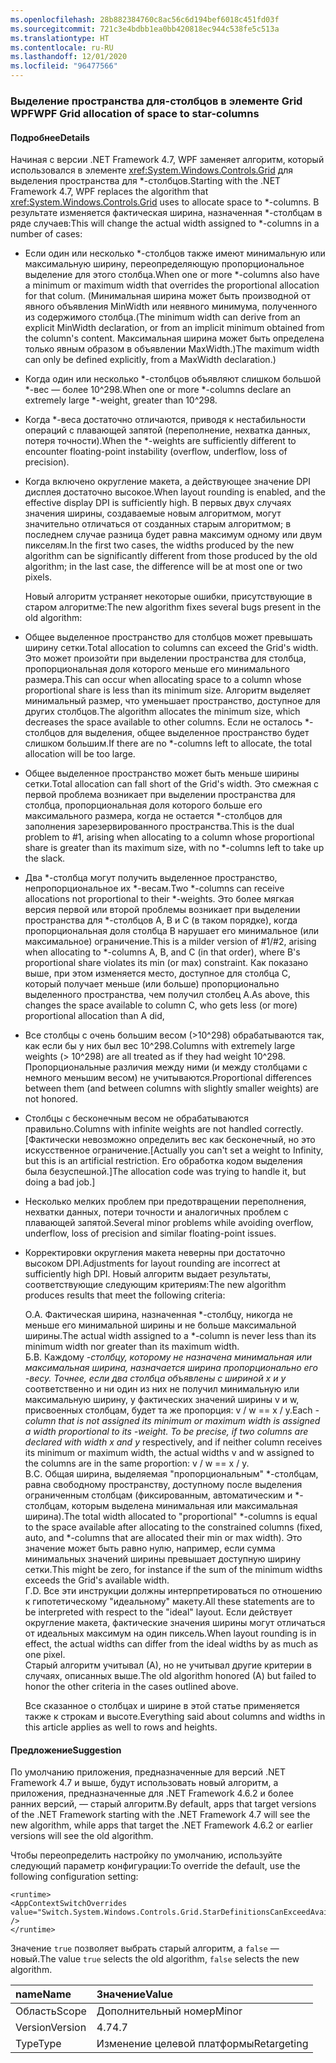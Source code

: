 ```yaml
---
ms.openlocfilehash: 28b882384760c8ac56c6d194bef6018c451fd03f
ms.sourcegitcommit: 721c3e4bdbb1ea0bb420818ec944c538fe5c513a
ms.translationtype: HT
ms.contentlocale: ru-RU
ms.lasthandoff: 12/01/2020
ms.locfileid: "96477566"
---
```

### <a name="wpf-grid-allocation-of-space-to-star-columns"></a><span data-ttu-id="76933-101">Выделение пространства для-столбцов в элементе Grid WPF</span><span class="sxs-lookup"><span data-stu-id="76933-101">WPF Grid allocation of space to star-columns</span></span>

#### <a name="details"></a><span data-ttu-id="76933-102">Подробнее</span><span class="sxs-lookup"><span data-stu-id="76933-102">Details</span></span>

<span data-ttu-id="76933-103">Начиная с версии .NET Framework 4.7, WPF заменяет алгоритм, который использовался в элементе <xref:System.Windows.Controls.Grid> для выделения пространства для \*-столбцов.</span><span class="sxs-lookup"><span data-stu-id="76933-103">Starting with the .NET Framework 4.7, WPF replaces the algorithm that <xref:System.Windows.Controls.Grid> uses to allocate space to \*-columns.</span></span> <span data-ttu-id="76933-104">В результате изменяется фактическая ширина, назначенная \*-столбцам в ряде случаев:</span><span class="sxs-lookup"><span data-stu-id="76933-104">This will change the actual width assigned to \*-columns in a number of cases:</span></span>

- <span data-ttu-id="76933-105">Если один или несколько \*-столбцов также имеют минимальную или максимальную ширину, переопределяющую пропорциональное выделение для этого столбца.</span><span class="sxs-lookup"><span data-stu-id="76933-105">When one or more \*-columns also have a minimum or maximum width that overrides the proportional allocation for that colum.</span></span> <span data-ttu-id="76933-106">(Минимальная ширина может быть производной от явного объявления MinWidth или неявного минимума, полученного из содержимого столбца.</span><span class="sxs-lookup"><span data-stu-id="76933-106">(The minimum width can derive from an explicit MinWidth declaration, or from an implicit minimum obtained from the column's content.</span></span> <span data-ttu-id="76933-107">Максимальная ширина может быть определена только явным образом в объявлении MaxWidth.)</span><span class="sxs-lookup"><span data-stu-id="76933-107">The maximum width can only be defined explicitly, from a MaxWidth declaration.)</span></span>
- <span data-ttu-id="76933-108">Когда один или несколько \*-столбцов объявляют слишком большой \*-вес — более 10^298.</span><span class="sxs-lookup"><span data-stu-id="76933-108">When one or more \*-columns declare an extremely large \*-weight, greater than 10^298.</span></span>
- <span data-ttu-id="76933-109">Когда \*-веса достаточно отличаются, приводя к нестабильности операций с плавающей запятой (переполнение, нехватка данных, потеря точности).</span><span class="sxs-lookup"><span data-stu-id="76933-109">When the \*-weights are sufficiently different to encounter floating-point instability (overflow, underflow, loss of precision).</span></span>
- <span data-ttu-id="76933-110">Когда включено округление макета, а действующее значение DPI дисплея достаточно высокое.</span><span class="sxs-lookup"><span data-stu-id="76933-110">When layout rounding is enabled, and the effective display DPI is sufficiently high.</span></span>
<span data-ttu-id="76933-111">В первых двух случаях значения ширины, создаваемые новым алгоритмом, могут значительно отличаться от созданных старым алгоритмом; в последнем случае разница будет равна максимум одному или двум пикселям.</span><span class="sxs-lookup"><span data-stu-id="76933-111">In the first two cases, the widths produced by the new algorithm can be significantly different from those produced by the old algorithm; in the last case, the difference will be at most one or two pixels.</span></span><p/><span data-ttu-id="76933-112">Новый алгоритм устраняет некоторые ошибки, присутствующие в старом алгоритме:</span><span class="sxs-lookup"><span data-stu-id="76933-112">The new algorithm fixes several bugs present in the old algorithm:</span></span>

- <span data-ttu-id="76933-113">Общее выделенное пространство для столбцов может превышать ширину сетки.</span><span class="sxs-lookup"><span data-stu-id="76933-113">Total allocation to columns can exceed the Grid's width.</span></span> <span data-ttu-id="76933-114">Это может произойти при выделении пространства для столбца, пропорциональная доля которого меньше его минимального размера.</span><span class="sxs-lookup"><span data-stu-id="76933-114">This can occur when allocating space to a column whose proportional share is less than its minimum size.</span></span> <span data-ttu-id="76933-115">Алгоритм выделяет минимальный размер, что уменьшает пространство, доступное для других столбцов.</span><span class="sxs-lookup"><span data-stu-id="76933-115">The algorithm allocates the minimum size, which decreases the space available to other columns.</span></span> <span data-ttu-id="76933-116">Если не осталось \*-столбцов для выделения, общее выделенное пространство будет слишком большим.</span><span class="sxs-lookup"><span data-stu-id="76933-116">If there are no \*-columns left to allocate, the total allocation will be too large.</span></span>
- <span data-ttu-id="76933-117">Общее выделенное пространство может быть меньше ширины сетки.</span><span class="sxs-lookup"><span data-stu-id="76933-117">Total allocation can fall short of the Grid's width.</span></span> <span data-ttu-id="76933-118">Это смежная с первой проблема возникает при выделении пространства для столбца, пропорциональная доля которого больше его максимального размера, когда не остается \*-столбцов для заполнения зарезервированного пространства.</span><span class="sxs-lookup"><span data-stu-id="76933-118">This is the dual problem to #1, arising when allocating to a column whose proportional share is greater than its maximum size, with no \*-columns left to take up the slack.</span></span>
- <span data-ttu-id="76933-119">Два \*-столбца могут получить выделенное пространство, непропорциональное их \*-весам.</span><span class="sxs-lookup"><span data-stu-id="76933-119">Two \*-columns can receive allocations not proportional to their \*-weights.</span></span> <span data-ttu-id="76933-120">Это более мягкая версия первой или второй проблемы возникает при выделении пространства для \*-столбцов A, B и C (в таком порядке), когда пропорциональная доля столбца B нарушает его минимальное (или максимальное) ограничение.</span><span class="sxs-lookup"><span data-stu-id="76933-120">This is a milder version of #1/#2, arising when allocating to \*-columns A, B, and C (in that order), where B's proportional share violates its min (or max) constraint.</span></span> <span data-ttu-id="76933-121">Как показано выше, при этом изменяется место, доступное для столбца C, который получает меньше (или больше) пропорционально выделенного пространства, чем получил столбец A.</span><span class="sxs-lookup"><span data-stu-id="76933-121">As above, this changes the space available to column C, who gets less (or more) proportional allocation than A did,</span></span>
- <span data-ttu-id="76933-122">Все столбцы с очень большим весом (&gt;10^298) обрабатываются так, как если бы у них был вес 10^298.</span><span class="sxs-lookup"><span data-stu-id="76933-122">Columns with extremely large weights (&gt; 10^298) are all treated as if they had weight 10^298.</span></span> <span data-ttu-id="76933-123">Пропорциональные различия между ними (и между столбцами с немного меньшим весом) не учитываются.</span><span class="sxs-lookup"><span data-stu-id="76933-123">Proportional differences between them (and between columns with slightly smaller weights) are not honored.</span></span>
- <span data-ttu-id="76933-124">Столбцы с бесконечным весом не обрабатываются правильно.</span><span class="sxs-lookup"><span data-stu-id="76933-124">Columns with infinite weights are not handled correctly.</span></span> <span data-ttu-id="76933-125">[Фактически невозможно определить вес как бесконечный, но это искусственное ограничение.</span><span class="sxs-lookup"><span data-stu-id="76933-125">[Actually you can't set a weight to Infinity, but this is an artificial restriction.</span></span> <span data-ttu-id="76933-126">Его обработка кодом выделения была безуспешной.]</span><span class="sxs-lookup"><span data-stu-id="76933-126">The allocation code was trying to handle it, but doing a bad job.]</span></span>
- <span data-ttu-id="76933-127">Несколько мелких проблем при предотвращении переполнения, нехватки данных, потери точности и аналогичных проблем с плавающей запятой.</span><span class="sxs-lookup"><span data-stu-id="76933-127">Several minor problems while avoiding overflow, underflow, loss of precision and similar floating-point issues.</span></span>
- <span data-ttu-id="76933-128">Корректировки округления макета неверны при достаточно высоком DPI.</span><span class="sxs-lookup"><span data-stu-id="76933-128">Adjustments for layout rounding are incorrect at sufficiently high DPI.</span></span>
<span data-ttu-id="76933-129">Новый алгоритм выдает результаты, соответствующие следующим критериям:</span><span class="sxs-lookup"><span data-stu-id="76933-129">The new algorithm produces results that meet the following criteria:</span></span><p/><span data-ttu-id="76933-130">О.</span><span class="sxs-lookup"><span data-stu-id="76933-130">A.</span></span> <span data-ttu-id="76933-131">Фактическая ширина, назначенная \*-столбцу, никогда не меньше его минимальной ширины и не больше максимальной ширины.</span><span class="sxs-lookup"><span data-stu-id="76933-131">The actual width assigned to a \*-column is never less than its minimum width nor greater than its maximum width.</span></span><br/><span data-ttu-id="76933-132">Б.</span><span class="sxs-lookup"><span data-stu-id="76933-132">B.</span></span> <span data-ttu-id="76933-133">Каждому <em>-столбцу, которому не назначена минимальная или максимальная ширина, назначается ширина пропорционально его <em>-весу. Точнее, если два столбца объявлены с шириной x</em> и y</em> соответственно и ни один из них не получил минимальную или максимальную ширину, у фактических значений ширины v и w, присвоенных столбцам, будет та же пропорция: v / w == x / y.</span><span class="sxs-lookup"><span data-stu-id="76933-133">Each <em>-column that is not assigned its minimum or maximum width is assigned a width proportional to its <em>-weight. To be precise, if two columns are declared with width x</em> and y</em> respectively, and if neither column receives its minimum or maximum width, the actual widths v and w assigned to the columns are in the same proportion: v / w == x / y.</span></span><br/><span data-ttu-id="76933-134">В.</span><span class="sxs-lookup"><span data-stu-id="76933-134">C.</span></span> <span data-ttu-id="76933-135">Общая ширина, выделяемая &quot;пропорциональным&quot; \*-столбцам, равна свободному пространству, доступному после выделения ограниченным столбцам (фиксированным, автоматическим и \*-столбцам, которым выделена минимальная или максимальная ширина).</span><span class="sxs-lookup"><span data-stu-id="76933-135">The total width allocated to &quot;proportional&quot; \*-columns is equal to the space available after allocating to the constrained columns (fixed, auto, and \*-columns that are allocated their min or max width).</span></span> <span data-ttu-id="76933-136">Это значение может быть равно нулю, например, если сумма минимальных значений ширины превышает доступную ширину сетки.</span><span class="sxs-lookup"><span data-stu-id="76933-136">This might be zero, for instance if the sum of the minimum widths exceeds the Grid's available width.</span></span><br/><span data-ttu-id="76933-137">Г.</span><span class="sxs-lookup"><span data-stu-id="76933-137">D.</span></span> <span data-ttu-id="76933-138">Все эти инструкции должны интерпретироваться по отношению к гипотетическому &quot;идеальному&quot; макету.</span><span class="sxs-lookup"><span data-stu-id="76933-138">All these statements are to be interpreted with respect to the &quot;ideal&quot; layout.</span></span> <span data-ttu-id="76933-139">Если действует округление макета, фактические значения ширины могут отличаться от идеальных максимум на один пиксель.</span><span class="sxs-lookup"><span data-stu-id="76933-139">When layout rounding is in effect, the actual widths can differ from the ideal widths by as much as one pixel.</span></span><br/><span data-ttu-id="76933-140">Старый алгоритм учитывал (А), но не учитывал другие критерии в случаях, описанных выше.</span><span class="sxs-lookup"><span data-stu-id="76933-140">The old algorithm honored (A) but failed to honor the other criteria in the cases outlined above.</span></span><p/><span data-ttu-id="76933-141">Все сказанное о столбцах и ширине в этой статье применяется также к строкам и высоте.</span><span class="sxs-lookup"><span data-stu-id="76933-141">Everything said about columns and widths in this article applies as well to rows and heights.</span></span>

#### <a name="suggestion"></a><span data-ttu-id="76933-142">Предложение</span><span class="sxs-lookup"><span data-stu-id="76933-142">Suggestion</span></span>

<span data-ttu-id="76933-143">По умолчанию приложения, предназначенные для версий .NET Framework 4.7 и выше, будут использовать новый алгоритм, а приложения, предназначенные для .NET Framework 4.6.2 и более ранних версий, — старый алгоритм.</span><span class="sxs-lookup"><span data-stu-id="76933-143">By default, apps that target versions of the .NET Framework starting with the .NET Framework 4.7 will see the new algorithm, while apps that target the .NET Framework 4.6.2 or earlier versions will see the old algorithm.</span></span><p/><span data-ttu-id="76933-144">Чтобы переопределить настройку по умолчанию, используйте следующий параметр конфигурации:</span><span class="sxs-lookup"><span data-stu-id="76933-144">To override the default, use the following configuration setting:</span></span>

<pre><code class="lang-xml">&lt;runtime&gt;&#13;&#10;&lt;AppContextSwitchOverrides value=&quot;Switch.System.Windows.Controls.Grid.StarDefinitionsCanExceedAvailableSpace=true&quot; /&gt;&#13;&#10;&lt;/runtime&gt;&#13;&#10;</code></pre>

<span data-ttu-id="76933-145">Значение `true` позволяет выбрать старый алгоритм, а `false` — новый.</span><span class="sxs-lookup"><span data-stu-id="76933-145">The value `true` selects the old algorithm, `false` selects the new algorithm.</span></span>

| <span data-ttu-id="76933-146">name</span><span class="sxs-lookup"><span data-stu-id="76933-146">Name</span></span>    | <span data-ttu-id="76933-147">Значение</span><span class="sxs-lookup"><span data-stu-id="76933-147">Value</span></span>       |
|:--------|:------------|
| <span data-ttu-id="76933-148">Область</span><span class="sxs-lookup"><span data-stu-id="76933-148">Scope</span></span>   | <span data-ttu-id="76933-149">Дополнительный номер</span><span class="sxs-lookup"><span data-stu-id="76933-149">Minor</span></span>       |
| <span data-ttu-id="76933-150">Version</span><span class="sxs-lookup"><span data-stu-id="76933-150">Version</span></span> | <span data-ttu-id="76933-151">4.7</span><span class="sxs-lookup"><span data-stu-id="76933-151">4.7</span></span>         |
| <span data-ttu-id="76933-152">Type</span><span class="sxs-lookup"><span data-stu-id="76933-152">Type</span></span>    | <span data-ttu-id="76933-153">Изменение целевой платформы</span><span class="sxs-lookup"><span data-stu-id="76933-153">Retargeting</span></span> |
